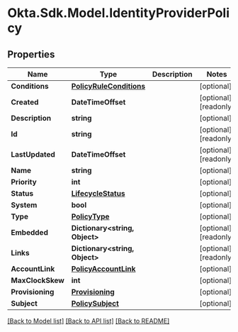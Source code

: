 # Okta.Sdk.Model.IdentityProviderPolicy

## Properties

Name | Type | Description | Notes
------------ | ------------- | ------------- | -------------
**Conditions** | [**PolicyRuleConditions**](PolicyRuleConditions.md) |  | [optional] 
**Created** | **DateTimeOffset** |  | [optional] [readonly] 
**Description** | **string** |  | [optional] 
**Id** | **string** |  | [optional] [readonly] 
**LastUpdated** | **DateTimeOffset** |  | [optional] [readonly] 
**Name** | **string** |  | [optional] 
**Priority** | **int** |  | [optional] 
**Status** | [**LifecycleStatus**](LifecycleStatus.md) |  | [optional] 
**System** | **bool** |  | [optional] 
**Type** | [**PolicyType**](PolicyType.md) |  | [optional] 
**Embedded** | **Dictionary&lt;string, Object&gt;** |  | [optional] [readonly] 
**Links** | **Dictionary&lt;string, Object&gt;** |  | [optional] [readonly] 
**AccountLink** | [**PolicyAccountLink**](PolicyAccountLink.md) |  | [optional] 
**MaxClockSkew** | **int** |  | [optional] 
**Provisioning** | [**Provisioning**](Provisioning.md) |  | [optional] 
**Subject** | [**PolicySubject**](PolicySubject.md) |  | [optional] 

[[Back to Model list]](../README.md#documentation-for-models) [[Back to API list]](../README.md#documentation-for-api-endpoints) [[Back to README]](../README.md)

